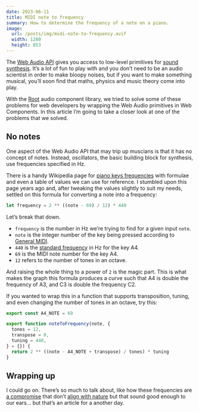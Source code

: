 ```yaml
---
date: 2023-06-11
title: MIDI note to frequency
summary: How to determine the frequency of a note on a piano.
image:
  url: /posts/img/midi-note-to-frequency.avif
  width: 1280
  height: 853
---
```


The [Web Audio API](https://developer.mozilla.org/en-US/docs/Web/API/Web_Audio_API) gives you access to low-level primitives for [sound synthesis](https://en.wikipedia.org/wiki/Synthesizer). It’s a lot of fun to play with and you don’t need to be an audio scientist in order to make bloopy noises, but if you want to make something musical, you’ll soon find that maths, physics and music theory come into play.

With the [Root](https://gitlab.com/potato-oss/web-audio/root) audio component library, we tried to solve some of these problems for web developers by wrapping the Web Audio primitives in Web Components. In this article I’m going to take a closer look at one of the problems that we solved.

## No notes

One aspect of the Web Audio API that may trip up muscians is that it has no concept of notes. Instead, oscillators, the basic building block for synthesis, use frequencies specified in Hz.

There is a handy Wikipedia page for [piano keys frequencies](https://en.wikipedia.org/wiki/Piano_key_frequencies) with formulae and even a table of values we can use for reference. I stumbled upon this page years ago and, after tweaking the values slightly to suit my needs, settled on this formula for converting a note into a frequency:

```js
let frequency = 2 ** ((note - 69) / 12) * 440
```

Let’s break that down.

* `frequency` is the number in Hz we’re trying to find for a given input `note`.
* `note` is the integer number of the key being pressed according to [General MIDI](https://en.wikipedia.org/wiki/General_MIDI).
* `440` is the [standard frequency](https://en.wikipedia.org/wiki/A440_(pitch_standard)) in Hz for the key A4.
* `69` is the MIDI note number for the key A4.
* `12` refers to the number of tones in an octave.

And raising the whole thing to a power of `2` is the magic part. This is what makes the graph this formula produces a curve such that A4 is double the frequency of A3, and C3 is double the frequency C2.

If you wanted to wrap this in a function that supports transposition, tuning, and even changing the number of tones in an octave, try this:

```ts
export const A4_NOTE = 69

export function noteToFrequency(note, {
  tones = 12,
  transpose = 0,
  tuning = 440,
} = {}) {
  return 2 ** ((note - A4_NOTE + transpose) / tones) * tuning
}
```

## Wrapping up

I could go on. There’s so much to talk about, like how these frequencies are [a compromise](https://en.wikipedia.org/wiki/Equal_temperament) that don’t [align with nature](https://en.wikipedia.org/wiki/Harmonic_series_(mathematics)) but that sound good enough to our ears… but that’s an article for a another day.
